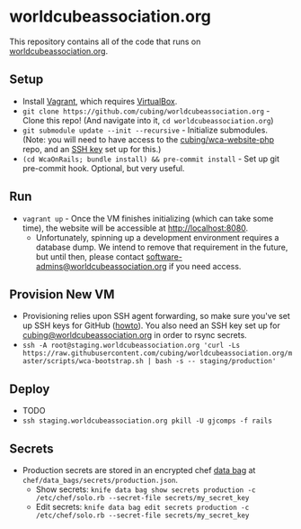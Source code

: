 worldcubeassociation.org
========================

This repository contains all of the code that runs on [worldcubeassociation.org](https://www.worldcubeassociation.org/).

## Setup
- Install [Vagrant](https://www.vagrantup.com/), which requires
  [VirtualBox](https://www.virtualbox.org/).
- `git clone https://github.com/cubing/worldcubeassociation.org` - Clone this repo! (And navigate into it, `cd worldcubeassociation.org`)
- `git submodule update --init --recursive` - Initialize submodules. (Note: you will need to have access to the [cubing/wca-website-php](https://github.com/cubing/wca-website-php) repo, and an [SSH key](https://help.github.com/articles/generating-ssh-keys/) set up for this.)
- `(cd WcaOnRails; bundle install) && pre-commit install` - Set up git pre-commit hook. Optional, but very useful.

## Run
- `vagrant up` - Once the VM finishes initializing (which can take some time),
  the website will be accessible at [http://localhost:8080](http://localhost:8080).
  - Unfortunately, spinning up a development environment requires a database
    dump. We intend to remove that requirement in the future, but until then,
    please contact software-admins@worldcubeassociation.org if you need access.

## Provision New VM
- Provisioning relies upon SSH agent forwarding, so make sure you've set up SSH
  keys for GitHub ([howto](https://help.github.com/articles/generating-ssh-keys/)).
  You also need an SSH key set up for cubing@worldcubeassociation.org in order
  to rsync secrets.
- `ssh -A root@staging.worldcubeassociation.org 'curl -Ls https://raw.githubusercontent.com/cubing/worldcubeassociation.org/master/scripts/wca-bootstrap.sh | bash -s -- staging/production'`

## Deploy
- TODO
- `ssh staging.worldcubeassociation.org pkill -U gjcomps -f rails`

## Secrets
- Production secrets are stored in an encrypted chef [data bag](https://docs.chef.io/data_bags.html) at `chef/data_bags/secrets/production.json`.
  - Show secrets: `knife data bag show secrets production -c /etc/chef/solo.rb --secret-file secrets/my_secret_key`
  - Edit secrets: `knife data bag edit secrets production -c /etc/chef/solo.rb --secret-file secrets/my_secret_key`

